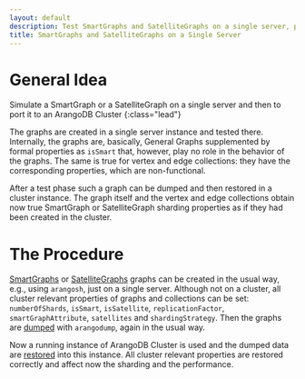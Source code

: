 ```yaml
---
layout: default 
description: Test SmartGraphs and SatelliteGraphs on a single server, port them to an ArangoDB Cluster  
title: SmartGraphs and SatelliteGraphs on a Single Server
---
```


# General Idea

Simulate a SmartGraph or a SatelliteGraph on a single server and then to port it to an ArangoDB
Cluster
{:class="lead"}

The graphs are created in a single server instance and tested there. Internally, the graphs are, basically, General
Graphs supplemented by formal properties as `isSmart` that, however, play no role in the behavior of the graphs. The
same is true for vertex and edge collections: they have the corresponding properties, which are non-functional.

After a test phase such a graph can be dumped and then restored in a cluster instance. The graph itself and the vertex
and edge collections obtain now true SmartGraph or SatelliteGraph sharding properties as if they had been created in the
cluster.

# The Procedure

[SmartGraphs](graphs-smart-graphs-management.html) or [SatelliteGraphs](graphs-satellite-graphs-management.html)
graphs can be created in the usual way, e.g., using `arangosh`, just on a single server. Although not on a cluster, all
cluster relevant properties of graphs and collections can be set: `numberOfShards`, `isSmart`,
`isSatellite`, `replicationFactor`, `smartGraphAttribute`, `satellites` and `shardingStrategy`. Then the
graphs are [dumped](programs-arangodump-examples.html) with `arangodump`, again in the usual way.

Now a running instance of ArangoDB Cluster is used and the dumped data
are [restored](programs-arangorestore-examples.html) into this instance. All cluster relevant properties are restored
correctly and affect now the sharding and the performance.

